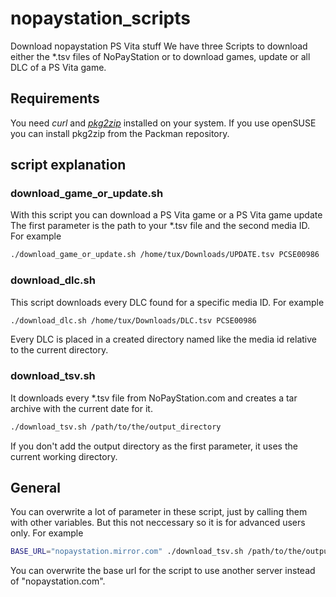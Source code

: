# nopaystation_scripts
Download nopaystation PS Vita stuff
We have three Scripts to download either the \*.tsv files of NoPayStation or to download games, update or all DLC of a PS Vita game.
## Requirements
You need *curl* and [*pkg2zip*](https://github.com/mmozeiko/pkg2zip) installed on your system. If you use openSUSE you can install pkg2zip from the Packman repository.
## script explanation
### download_game_or_update.sh
With this script you can download a PS Vita game or a PS Vita game update
The first parameter is the path to your \*.tsv file and the second media ID.
For example
```bash
./download_game_or_update.sh /home/tux/Downloads/UPDATE.tsv PCSE00986
```

### download_dlc.sh
This script downloads every DLC found for a specific media ID.
For example
```bash
./download_dlc.sh /home/tux/Downloads/DLC.tsv PCSE00986
```
Every DLC is placed in a created directory named like the media id relative to the current directory.

### download_tsv.sh
It downloads every \*.tsv file from NoPayStation.com and creates a tar archive with the current date for it.
```bash
./download_tsv.sh /path/to/the/output_directory
```
If you don't add the output directory as the first parameter, it uses the current working directory.

## General
You can overwrite a lot of parameter in these script, just by calling them with other variables. But this not neccessary so it is for advanced users only. For example
```bash
BASE_URL="nopaystation.mirror.com" ./download_tsv.sh /path/to/the/output_directory
```
You can overwrite the base url for the script to use another server instead of "nopaystation.com".

